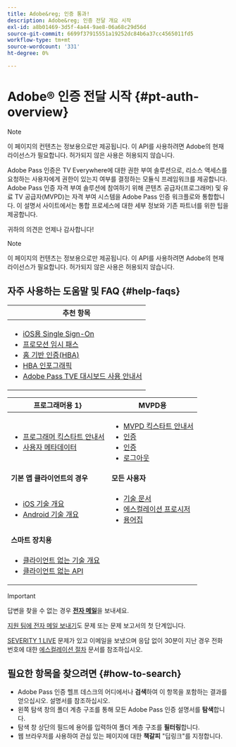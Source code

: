 ```yaml
---
title: Adobe&reg; 인증 통과!
description: Adobe&reg; 인증 전달 개요 시작
exl-id: a8b01469-3d5f-4a44-9ae8-06a68c29d56d
source-git-commit: 6699f37915551a19252dc84b6a37cc4565011fd5
workflow-type: tm+mt
source-wordcount: '331'
ht-degree: 0%

---
```


# Adobe® 인증 전달 시작 {#pt-auth-overview}

>[!NOTE]
>
>이 페이지의 컨텐츠는 정보용으로만 제공됩니다. 이 API를 사용하려면 Adobe의 현재 라이선스가 필요합니다. 허가되지 않은 사용은 허용되지 않습니다.

Adobe Pass 인증은 TV Everywhere에 대한 권한 부여 솔루션으로, 리소스 액세스를 요청하는 사용자에게 권한이 있는지 여부를 결정하는 모듈식 프레임워크를 제공합니다. Adobe Pass 인증 자격 부여 솔루션에 참여하기 위해 콘텐츠 공급자(프로그래머) 및 유료 TV 공급자(MVPD)는 자격 부여 시스템을 Adobe Pass 인증 워크플로와 통합합니다. 이 설명서 사이트에서는 통합 프로세스에 대한 세부 정보와 기존 파트너를 위한 팁을 제공합니다.

귀하의 의견은 언제나 감사합니다!

>[!NOTE]
>
>이 페이지의 컨텐츠는 정보용으로만 제공됩니다. 이 API를 사용하려면 Adobe의 현재 라이선스가 필요합니다. 허가되지 않은 사용은 허용되지 않습니다.

## 자주 사용하는 도움말 및 FAQ {#help-faqs}

| **추천 항목** |
|-|
| <ul><li>[iOS용 Single Sign-On](/help/authentication/apple-sso-overview.md)</li><li>[프로모션 임시 패스](/help/authentication/promotional-temp-pass.md)</li><li>[홈 기반 인증(HBA)](/help/authentication/home-based-authn-tve.md)</li><li>[HBA 인포그래픽](https://dzf8vqv24eqhg.cloudfront.net/userfiles/258/326/ckfinder/files/AdobeNewsletterHBA.pdf)</li><li>[Adobe Pass TVE 대시보드 사용 안내서](/help/authentication/tve-dashboard-user-guide.md)</li></ul> |

| 프로그래머용 **1}** | **MVPD용** |
|------------------------------------------------------------------------------|-------------------------------------------------------------------------------------------------|
| <ul><li>[프로그래머 킥스타트 안내서](/help/authentication/programmer-kickstart-guide.md)</li><li>[사용자 메타데이터](/help/authentication/user-metadata.md)</li></ul> | <ul><li>[MVPD 킥스타트 안내서](/help/authentication/mvpd-kickstart-guide.md)</li><li>[인증](/help/authentication/authn-usecase.md)</li><li>[인증](/help/authentication/authz-usecase.md)</li><li>[로그아웃](/help/authentication/usecase-mvpd-logout.md)</li></ul> |
| **기본 앱 클라이언트의 경우** | **모든 사용자** |
| <ul><li>[iOS 기술 개요](/help/authentication/iostvos-sdk-overview.md)</li><li>[Android 기술 개요](/help/authentication/android-sdk-overview.md)</li></ul> | <ul><li>[기술 문서](/help/authentication/technical-paper.md)</li><li>[에스컬레이션 프로시저](/help/authentication/escalation-procedures.md)</li><li>[용어집](/help/authentication/glossary.md)</li></ul> |
| **스마트 장치용** | |
| <ul><li>[클라이언트 없는 기술 개요](/help/authentication/rest-api-overview.md)</li><li>[클라이언트 없는 API](/help/authentication/rest-api-reference.md)</li></ul> | |

>[!IMPORTANT]
>
>답변을 찾을 수 없는 경우 [**전자 메일**](mailto:tve-support@adobe.com)&#x200B;을 보내세요.
>
>[지원 팀에 전자 메일 보내기](mailto:tve-support@adobe.com)도 문제 또는 문제 보고서의 첫 단계입니다.
>
>[SEVERITY 1 LIVE](/help/authentication/escalation-procedures.md) 문제가 있고 이메일을 보냈으며 응답 없이 30분이 지난 경우 전화 번호에 대한 [에스컬레이션 절차](/help/authentication/escalation-procedures.md) 문서를 참조하십시오.
>


## 필요한 항목을 찾으려면 {#how-to-search}

* Adobe Pass 인증 헬프 데스크의 어디에서나 **검색**하여 이 항목을 포함하는 결과를 얻으십시오.
설명서를 참조하십시오.
* 왼쪽 탐색 창의 폴더 계층 구조를 통해 모든 Adobe Pass 인증 설명서를 **탐색**&#x200B;합니다.
* 탐색 창 상단의 필드에 용어를 입력하여 폴더 계층 구조를 **필터링**&#x200B;합니다.
* 웹 브라우저를 사용하여 관심 있는 페이지에 대한 **책갈피** &quot;딥링크&quot;를 지정합니다.
